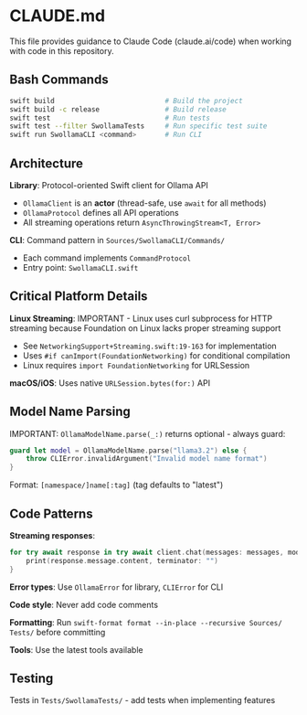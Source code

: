 # CLAUDE.md

This file provides guidance to Claude Code (claude.ai/code) when working with code in this repository.

## Bash Commands

```bash
swift build                           # Build the project
swift build -c release                # Build release
swift test                            # Run tests
swift test --filter SwollamaTests     # Run specific test suite
swift run SwollamaCLI <command>       # Run CLI
```

## Architecture

**Library**: Protocol-oriented Swift client for Ollama API
- `OllamaClient` is an **actor** (thread-safe, use `await` for all methods)
- `OllamaProtocol` defines all API operations
- All streaming operations return `AsyncThrowingStream<T, Error>`

**CLI**: Command pattern in `Sources/SwollamaCLI/Commands/`
- Each command implements `CommandProtocol`
- Entry point: `SwollamaCLI.swift`

## Critical Platform Details

**Linux Streaming**: IMPORTANT - Linux uses curl subprocess for HTTP streaming because Foundation on Linux lacks proper streaming support
- See `NetworkingSupport+Streaming.swift:19-163` for implementation
- Uses `#if canImport(FoundationNetworking)` for conditional compilation
- Linux requires `import FoundationNetworking` for URLSession

**macOS/iOS**: Uses native `URLSession.bytes(for:)` API

## Model Name Parsing

IMPORTANT: `OllamaModelName.parse(_:)` returns optional - always guard:
```swift
guard let model = OllamaModelName.parse("llama3.2") else {
    throw CLIError.invalidArgument("Invalid model name format")
}
```
Format: `[namespace/]name[:tag]` (tag defaults to "latest")

## Code Patterns

**Streaming responses**:
```swift
for try await response in try await client.chat(messages: messages, model: model) {
    print(response.message.content, terminator: "")
}
```

**Error types**: Use `OllamaError` for library, `CLIError` for CLI

**Code style**: Never add code comments

**Formatting**: Run `swift-format format --in-place --recursive Sources/ Tests/` before committing

**Tools**: Use the latest tools available

## Testing

Tests in `Tests/SwollamaTests/` - add tests when implementing features
